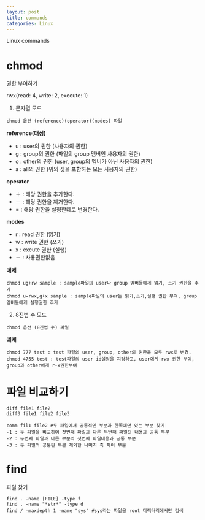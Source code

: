 ```yaml
---
layout: post
title: commands
categories: Linux
---
```


Linux commands

# chmod

권한 부여하기

rwx(read: 4, write: 2, execute: 1)

1) 문자열 모드

```chmod 옵션 (reference)(operator)(modes) 파일```

**reference(대상)**
- u : user의 권한 (사용자의 권한)
- g : group의 권한 (파일의 group 멤버인 사용자의 권한)
- o : other의 권한 (user, group의 멤버가 아닌 사용자의 권한)
- a : all의 권한 (위의 셋을 포함하는 모든 사용자의 권한)

**operator**
- ＋ : 해당 권한을 추가한다.
- － : 해당 권한을 제거한다.
- = : 해당 권한을 설정한데로 변경한다.

**modes**
- r : read 권한 (읽기)
- w : write 권한 (쓰기)
- x : excute 권한 (실행)
- － : 사용권한없음

**예제**
```
chmod ug+rw sample : sample파일의 user나 group 멤버들에게 읽기, 쓰기 권한을 추가
chmod u=rwx,g+x sample : sample파일의 user는 읽기,쓰기,실행 권한 부여, group 멤버들에게 실행권한 추가
```

2) 8진법 수 모드

```chmod 옵션 (8진법 수) 파일```

**예제**
```
chmod 777 test : test 파일의 user, group, other의 권한을 모두 rwx로 변경.
chmod 4755 test : test파일의 user id설정을 지정하고, user에게 rwx 권한 부여, group과 other에게 r-x권한부여
```


# 파일 비교하기

```
diff file1 file2
diff3 file1 file2 file3
```

```
comm fil1 file2 #두 파일에서 공통적인 부분과 한쪽에만 있는 부분 찾기
-1 : 두 파일을 비교하여 첫번째 파일과 다른 두번째 파일의 내용과 공통 부분 
-2 : 두번째 파일과 다른 부분의 첫번째 파일내용과 공통 부분 
-3 : 두 파일의 공통된 부분 제외한 나머지 즉 차이 부분
```


# find

파일 찾기

```'
find . -name [FILE] -type f
find . -name "*str*" -type d
find / -maxdepth 1 -name "sys" #sys라는 파일을 root 디렉터리에서만 검색
```

